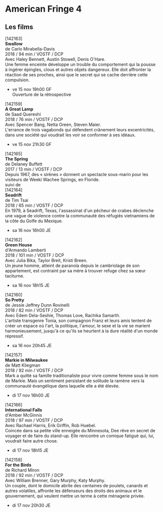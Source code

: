 # American Fringe 4

## Les films

[142163]  
**Swallow**  
de Carlo Mirabella-Davis  
2018 / 94 min / VOSTF / DCP  
Avec Haley Bennett, Austin Stowell, Denis O'Hare.  
Une femme enceinte développe un trouble du comportement qui la pousse à ingérer épingles, clous et autres objets dangereux. Elle doit affronter la réaction de ses proches, ainsi que le secret qui se cache derrière cette compulsion.

- ve 15 nov 19h00 GF  
Ouverture de la rétrospective

[142159]  
**A Great Lamp**  
de Saad Quereshi  
2018 / 76 min / VOSTF / DCP  
Avec Spencer Bang, Netta Green, Steven Maier.  
L'errance de trois vagabonds qui défendent crânement leurs excentricités, dans une société qui voudrait les voir se conformer à ses idéaux.

- ve 15 nov 21h30 GF

[142165]  
**The Spring**  
de Delaney Buffett  
2017 / 13 min / VOSTF / DCP  
Depuis 1967, des « sirènes » donnent un spectacle sous-marin pour les visiteurs de Weeki Wachee Springs, en Floride.  
suivi de  
[142164]  
**Seadrift**  
de Tim Tsai  
2018 / 65 min / VOSTF / DCP  
En 1979, à Seadrift, Texas, l'assassinat d'un pêcheur de crabes déclenche une vague de violence contre la communauté des réfugiés vietnamiens de la côte du Golfe du Mexique.

- sa 16 nov 16h00 JE

[142162]  
**Green House**  
d'Armando Lamberti  
2018 / 101 min / VOSTF / DCP  
Avec Julia Bika, Taylor Breit, Kristi Breen.  
Un jeune homme, atteint de paranoïa depuis le cambriolage de son appartement, est contraint par sa mère à trouver refuge chez sa sœur taciturne.

- sa 16 nov 18h15 JE

[142160]  
**So Pretty**  
de Jessie Jeffrey Dunn Rovinelli  
2018 / 82 min / VOSTF / DCP  
Avec Edem Dela-Seshie, Thomas Love, Rachika Samarth.  
L'artiste transgenre Tonia, son compagnon Franz et leurs amis tentent de créer un espace où l'art, la politique, l'amour, le sexe et la vie se marient harmonieusement, jusqu'à ce qu'ils se heurtent à la dure réalité d'un monde répressif.

- sa 16 nov 20h45 JE

[142157]  
**Markie in Milwaukee**  
de Matt Kliegman  
2018 / 92 min / VOSTF / DCP  
Mark a quitté sa famille traditionaliste pour vivre comme femme sous le nom de Markie. Mais un sentiment persistant de solitude la ramène vers la communauté évangélique dans laquelle elle a été élevée.

- di 17 nov 16h00 JE

[142166]  
**International Falls**  
d'Amber McGinnis  
2018 / 97 min / VOSTF / DCP  
Avec Rachael Harris, Erik Griffin, Rob Huebel.  
Coincée dans sa petite ville enneigée du Minnesota, Dee rêve en secret de voyager et de faire du stand-up. Elle rencontre un comique fatigué qui, lui, voudrait faire autre chose.

- di 17 nov 18h15 JE

[142158]  
**For the Birds**  
de Richard Miron  
2018 / 92 min / VOSTF / DCP  
Avec William Brenner, Gary Murphy, Katy Murphy.  
Un couple, dont le domicile abrite des centaines de poulets, canards et autres volatiles, affronte les défenseurs des droits des animaux et le gouvernement, qui veulent mettre un terme à cette ménagerie privée.

- di 17 nov 20h30 JE

